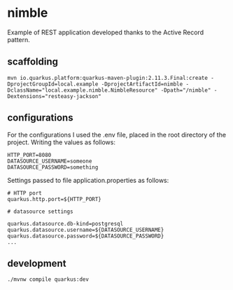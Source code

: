 # nimble

Example of REST application developed thanks to the Active Record pattern.

## scaffolding

```shell
mvn io.quarkus.platform:quarkus-maven-plugin:2.11.3.Final:create -DprojectGroupId=local.example -DprojectArtifactId=nimble -DclassName="local.example.nimble.NimbleResource" -Dpath="/nimble" -Dextensions="resteasy-jackson"
```

## configurations

For the configurations I used the .env file, placed in the root directory of the project.
Writing the values as follows:

```text
HTTP_PORT=8080
DATASOURCE_USERNAME=someone
DATASOURCE_PASSWORD=something
```

Settings passed to file application.properties as follows:

```text
# HTTP port
quarkus.http.port=${HTTP_PORT}

# datasource settings

quarkus.datasource.db-kind=postgresql
quarkus.datasource.username=${DATASOURCE_USERNAME}
quarkus.datasource.password=${DATASOURCE_PASSWORD}
...
```

## development

```shell
./mvnw compile quarkus:dev
```
